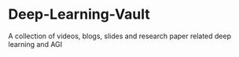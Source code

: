 # Deep-Learning-Vault
A collection of videos, blogs, slides and research paper related deep learning and AGI 
